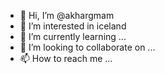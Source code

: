 - 👋 Hi, I’m @akhargmam
- 👀 I’m interested in iceland
- 🌱 I’m currently learning ...
- 💞️ I’m looking to collaborate on ...
- 📫 How to reach me ...

<!---
akhargmam/akhargmam is a ✨ special ✨ repository because its `README.md` (this file) appears on your GitHub profile.
You can click the Preview link to take a look at your changes.
--->
